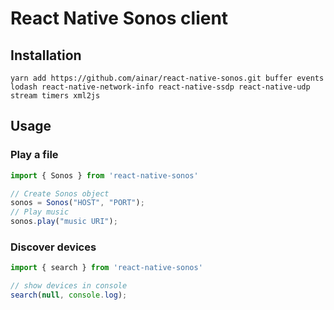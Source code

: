 # React Native Sonos client

## Installation

```
yarn add https://github.com/ainar/react-native-sonos.git buffer events lodash react-native-network-info react-native-ssdp react-native-udp stream timers xml2js
```

## Usage

### Play a file

```js
import { Sonos } from 'react-native-sonos'

// Create Sonos object
sonos = Sonos("HOST", "PORT");
// Play music
sonos.play("music URI");
```

### Discover devices

```js
import { search } from 'react-native-sonos'

// show devices in console
search(null, console.log);
```

